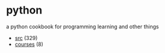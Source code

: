# python
a python cookbook for programming learning and other things

+ [src](src/README.md) (329)
+ [courses](courses/README.md) (8)
